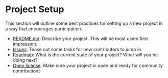 # Project Setup

This section will outline some best practices for setting up a new project in a way that encourages participation.

* [README.md](02.1-newcomers.md#README.md): Describe your project. This will be most users first impression.
* [Issues](02.1-newcomers.md#good-first-bugs): Tease out some tasks for new contributors to jump in.
* [Roadmap](02.2-roadmap.md): What is the current state of your project? What will you be doing next?
* [Open license](02.3-legal.md): Make sure your project is open and ready for community contributions